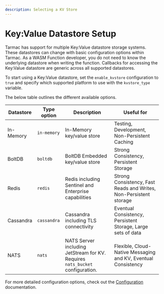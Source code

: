 ```yaml
---
description: Selecting a KV Store
---
```


# Key:Value Datastore Setup

Tarmac has support for multiple Key:Value datastore storage systems. These datastores can change with basic 
configuration options within Tarmac. As a WASM Function developer, you do not need to know the underlying datastore 
when writing the function. Callbacks for accessing the Key:Value datastore are generic across all supported datastores.

To start using a Key:Value datastore, set the `enable_kvstore` configuration to `true` and specify which supported 
platform to use with the `kvstore_type` variable.

The below table outlines the different available options.

| Datastore | Type option | Description | Useful for |
| --------  | ----------- | ----------- | ---------- |
| In-Memory | `in-memory` | In-Memory key/value store | Testing, Development, Non-Persistent Caching |
| BoltDB | `boltdb` | BoltDB Embedded key/value store | Strong Consistency, Persistent Storage |
| Redis | `redis` | Redis including Sentinel and Enterprise capabilities | Strong Consistency, Fast Reads and Writes, Non-Persistent storage  |
| Cassandra | `cassandra` | Cassandra including TLS connectivity | Eventual Consistency, Persistent Storage, Large sets of data |
| NATS | `nats` | NATS Server including JetStream for KV. Requires `nats_bucket` configuration. | Flexible, Cloud-Native Messaging and KV, Eventual Consistency |

For more detailed configuration options, check out the [Configuration](configuration.md) documentation.
